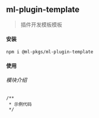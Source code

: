 ## ml-plugin-template

>  插件开发模板模板

#### 安装

`npm i @ml-pkgs/ml-plugin-template`

#### 使用


######  模块介绍

```
/**
 * 示例代码
 */

```


